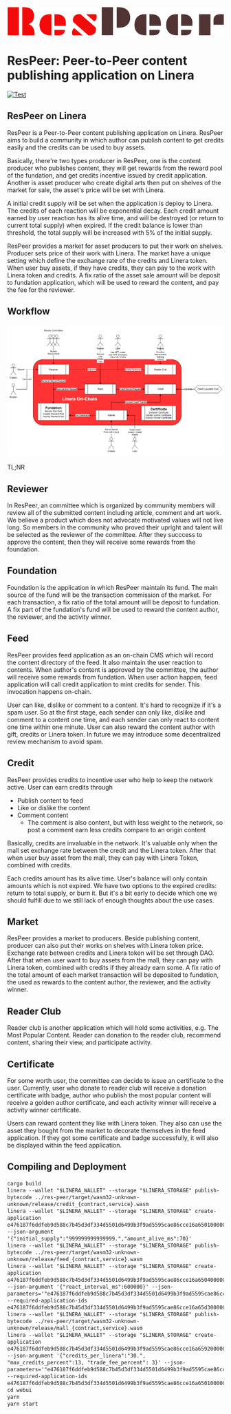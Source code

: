 ![image](webui/src/assets/ResPeer@3x.png)

# ResPeer: Peer-to-Peer content publishing application on Linera

[![Test](https://github.com/web3eye-io/res-peer/actions/workflows/test.yml/badge.svg?branch=master)](https://github.com/web3eye-io/res-peer/actions/workflows/test.yml)

## ResPeer on Linera

ResPeer is a Peer-to-Peer content publishing application on Linera. ResPeer aims to build a community in which author can publish content to get credits easily and the credits can be used to buy assets.


Basically, there're two types producer in ResPeer, one is the content producer who publishes content, they will get rewards from the reward pool of the fundation, and get credits incentive issued by credit application. Another is asset producer who create digital arts then put on shelves of the market for sale, the asset's price will be set with Linera.


A initial credit supply will be set when the application is deploy to Linera. The credits of each reaction will be exponential decay. Each credit amount earned by user reaction has its alive time, and will be destroyed (or return to current total supply) when expired. If the credit balance is lower than threshold, the total supply will be increased with 5% of the initial supply.


ResPeer provides a market for asset producers to put their work on shelves. Producer sets price of their work with Linera. The market have a unique setting which define the exchange rate of the credits and Linera token. When user buy assets, if they have credits, they can pay to the work with Linera token and credits. A fix ratio of the asset sale amount will be deposit to fundation application, which will be used to reward the content, and pay the fee for the reviewer.

## Workflow

![image](webui/src/assets/Workflow.png)

TL;NR

## Reviewer

In ResPeer, an committee which is organized by community members will review all of the submitted content including article, comment and art work. We believe a product which does not advocate motivated values will not live long. So members in the community who proved their upright and talent will be selected as the reviewer of the committee. After they succcess to approve the content, then they will receive some rewards from the foundation.

## Foundation

Foundation is the application in which ResPeer maintain its fund. The main source of the fund will be the transaction commission of the market. For each transaction, a fix ratio of the total amount will be deposit to fundation. A fix part of the fundation's fund will be used to reward the content author, the reviewer, and the activity winner.

## Feed

ResPeer provides feed application as an on-chain CMS which will record the content directory of the feed. It also maintain the user reaction to contents. When author's content is approved by the committee, the author will receive some rewards from fundation. When user action happen, feed application will call credit application to mint credits for sender. This invocation happens on-chain.

User can like, dislike or comment to a content. It's hard to recognize if it's a spam user. So at the first stage, each sender can only like, dislike and comment to a content one time, and each sender can only react to content one time within one minute. User can also reward the content author with gift, credits or Linera token. In future we may introduce some decentralized review mechanism to avoid spam.

## Credit

ResPeer provides credits to incentive user who help to keep the network active. User can earn credits through

* Publish content to feed
* Like or dislike the content
* Comment content
  * The comment is also content, but with less weight to the network, so post a comment earn less credits compare to an origin content

Basically, credits are invaluable in the network. It's valuable only when the mall set exchange rate between the credit and the Linera token. After that when user buy asset from the mall, they can pay with Linera Token, combined with credits.

Each credits amount has its alive time. User's balance will only contain amounts which is not expired. We have two options to the expired credits: return to total supply, or burn it. But it's a bit early to decide which one we should fulfill due to we still lack of enough thoughts about the use cases.

## Market

ResPeer provides a market to producers. Beside publishing content, producer can also put their works on shelves with Linera token price. Exchange rate between credits and Linera token will be set through DAO. After that when user want to buy assets from the mall, they can pay with Linera token, combined with credits if they already earn some. A fix ratio of the total amount of each market transaction will be deposited to fundation, the used as rewards to the content author, the reviewer, and the activity winner.

## Reader Club

Reader club is another application which will hold some activities, e.g. The Most Popular Content. Reader can donation to the reader club, recommend content, sharing their view, and participate activity.

## Certificate

For some worth user, the committee can decide to issue an certificate to the user. Currently, user who donate to reader club will receive a donation certificate with badge, author who publish the most popular content will receive a golden author certificate, and each activity winner will receive a activity winner certificate.


Users can reward content they like with Linera token. They also can use the asset they bought from the market to decorate themselves in the feed application. If they got some certificate and badge successfully, it will also be displayed within the feed application.


## Compiling and Deployment
```
cargo build
linera --wallet "$LINERA_WALLET" --storage "$LINERA_STORAGE" publish-bytecode ../res-peer/target/wasm32-unknown-unknown/release/credit_{contract,service}.wasm
linera --wallet "$LINERA_WALLET" --storage "$LINERA_STORAGE" create-application e476187f6ddfeb9d588c7b45d3df334d5501d6499b3f9ad5595cae86cce16a65010000000000000001000000 --json-argument '{"initial_supply":"999999999999999.","amount_alive_ms":70}'
linera --wallet "$LINERA_WALLET" --storage "$LINERA_STORAGE" publish-bytecode ../res-peer/target/wasm32-unknown-unknown/release/feed_{contract,service}.wasm
linera --wallet "$LINERA_WALLET" --storage "$LINERA_STORAGE" create-application e476187f6ddfeb9d588c7b45d3df334d5501d6499b3f9ad5595cae86cce16a65040000000000000000000000 --json-argument '{"react_interval_ms":600000}' --json-parameters='"e476187f6ddfeb9d588c7b45d3df334d5501d6499b3f9ad5595cae86cce16a65d30000000000000000000000e476187f6ddfeb9d588c7b45d3df334d5501d6499b3f9ad5595cae86cce16a65d50000000000000000000000"' --required-application-ids e476187f6ddfeb9d588c7b45d3df334d5501d6499b3f9ad5595cae86cce16a65d30000000000000000000000e476187f6ddfeb9d588c7b45d3df334d5501d6499b3f9ad5595cae86cce16a65d50000000000000000000000
linera --wallet "$LINERA_WALLET" --storage "$LINERA_STORAGE" publish-bytecode ../res-peer/target/wasm32-unknown-unknown/release/mall_{contract,service}.wasm
linera --wallet "$LINERA_WALLET" --storage "$LINERA_STORAGE" create-application 
e476187f6ddfeb9d588c7b45d3df334d5501d6499b3f9ad5595cae86cce16a65920000000000000000000000 --json-argument '{"credits_per_linera":"30.", "max_credits_percent":13, "trade_fee_percent": 3}' --json-parameters='"e476187f6ddfeb9d588c7b45d3df334d5501d6499b3f9ad5595cae86cce16a65010000000000000001000000e476187f6ddfeb9d588c7b45d3df334d5501d6499b3f9ad5595cae86cce16a65030000000000000000000000"' --required-application-ids e476187f6ddfeb9d588c7b45d3df334d5501d6499b3f9ad5595cae86cce16a65010000000000000001000000e476187f6ddfeb9d588c7b45d3df334d5501d6499b3f9ad5595cae86cce16a65030000000000000000000000
cd webui
yarn
yarn start
```

